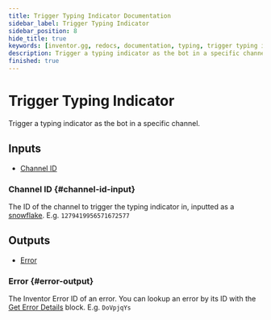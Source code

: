 ```yaml
---
title: Trigger Typing Indicator Documentation
sidebar_label: Trigger Typing Indicator
sidebar_position: 8
hide_title: true
keywords: [inventor.gg, redocs, documentation, typing, trigger typing indicator, channels]
description: Trigger a typing indicator as the bot in a specific channel.
finished: true
---
```

# Trigger Typing Indicator
Trigger a typing indicator as the bot in a specific channel.

## Inputs

- [Channel ID](#channel-id-input)

### Channel ID {#channel-id-input}
The ID of the channel to trigger the typing indicator in, inputted as a [snowflake](/inventor-reference/types/string/snowflake). E.g. `1279419956571672577`

## Outputs

- [Error](#error-output)

### Error {#error-output}
The Inventor Error ID of an error. You can lookup an error by its ID with the [Get Error Details](/inventor-reference/blocks/utilities/get-error-details) block. E.g. `DoVpjqYs`
